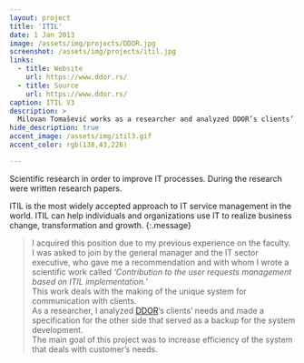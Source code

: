 ```yaml
---
layout: project
title: 'ITIL'
date: 1 Jan 2013
image: /assets/img/projects/DDOR.jpg
screenshot: /assets/img/projects/itil.jpg
links:
  - title: Website
    url: https://www.ddor.rs/
  - title: Source
    url: https://www.ddor.rs/
caption: ITIL V3
description: >
  Milovan Tomašević works as a researcher and analyzed DDOR’s clients’ needs and made a specification for the other side that served ...
hide_description: true
accent_image: /assets/img/itil3.gif
accent_color: rgb(138,43,226)

---
```


 Scientific research in order to improve IT processes. During the research were written research papers.

ITIL is the most widely accepted approach to IT service management in the world. ITIL can help individuals and organizations use IT to realize business change, transformation and growth.
{:.message}

>I acquired this position due to my previous experience on the faculty.<br>I was asked to join by the general manager and the IT sector executive, who gave me a recommendation and with whom I wrote a scientific work called _‘Contribution to the user requests management based on ITIL implementation.’_<br>This work deals with the making of the unique system for communication with clients.<br>As a researcher, I analyzed [DDOR](https://www.ddor.rs/)’s clients’ needs and made a specification for the other side that served as a backup for the system development.<br>The main goal of this project was to increase efficiency of the system that deals with customer’s needs.

